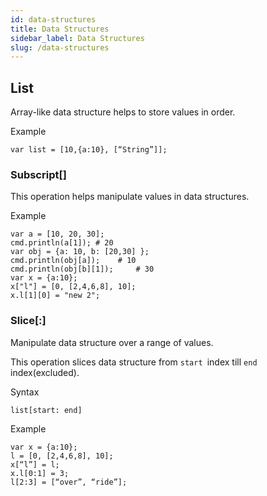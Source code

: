 ```yaml
---
id: data-structures
title: Data Structures
sidebar_label: Data Structures
slug: /data-structures
---
```


<!-- # Data Structures -->



## List

Array-like data structure helps to store values in order.

Example

``` 
var list = [10,{a:10}, [“String”]];
```

### Subscript[]

This operation helps manipulate values in data structures.	

Example

``` 
var a = [10, 20, 30];	
cmd.println(a[1]); # 20	
var obj = {a: 10, b: [20,30] };	
cmd.println(obj[a]); 	# 10	
cmd.println(obj[b][1]); 	# 30
var x = {a:10};
x["l"] = [0, [2,4,6,8], 10];
x.l[1][0] = "new 2";
```



### Slice[:]

Manipulate data structure over a range of values. 

This operation slices data structure from `start `index till `end` index(excluded).

Syntax

```
list[start: end]
```


Example

```
var x = {a:10};
l = [0, [2,4,6,8], 10];	
x[“l”] = l;	
x.l[0:1] = 3;		
l[2:3] = [“over”, “ride”];
```



